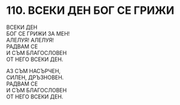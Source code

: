 # 110. ВСЕКИ ДЕН БОГ СЕ ГРИЖИ  
  
ВСЕКИ ДЕН  
БОГ СЕ ГРИЖИ ЗА МЕН!  
АЛЕЛУЯ! АЛЕЛУЯ!  
РАДВАМ СЕ  
И СЪМ БЛАГОСЛОВЕН  
ОТ НЕГО ВСЕКИ ДЕН.  
  
АЗ СЪМ НАСЪРЧЕН,  
СИЛЕН, ДРЪЗНОВЕН.  
РАДВАМ СЕ  
И СЪМ БЛАГОСЛОВЕН  
ОТ НЕГО ВСЕКИ ДЕН.  


<DownloadsButton pdf="/pdf/110-vseki-den-bog-se-grizhi.pdf" />

